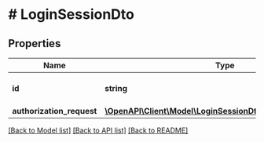 # # LoginSessionDto

## Properties

| Name                      | Type                                                                                                    | Description                | Notes |
| ------------------------- | ------------------------------------------------------------------------------------------------------- | -------------------------- | ----- |
| **id**                    | **string**                                                                                              | Session primary identifier |
| **authorization_request** | [**\OpenAPI\Client\Model\LoginSessionDtoAuthorizationRequest**](LoginSessionDtoAuthorizationRequest.md) |                            |

[[Back to Model list]](../../README.md#models) [[Back to API list]](../../README.md#endpoints) [[Back to README]](../../README.md)
